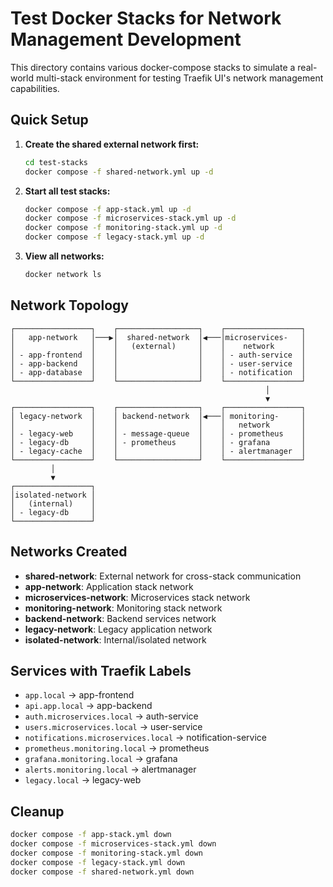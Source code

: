 # Test Docker Stacks for Network Management Development

This directory contains various docker-compose stacks to simulate a real-world multi-stack environment for testing Traefik UI's network management capabilities.

## Quick Setup

1. **Create the shared external network first:**
   ```bash
   cd test-stacks
   docker compose -f shared-network.yml up -d
   ```

2. **Start all test stacks:**
   ```bash
   docker compose -f app-stack.yml up -d
   docker compose -f microservices-stack.yml up -d
   docker compose -f monitoring-stack.yml up -d
   docker compose -f legacy-stack.yml up -d
   ```

3. **View all networks:**
   ```bash
   docker network ls
   ```

## Network Topology

```
┌─────────────────┐    ┌──────────────────┐    ┌─────────────────┐
│   app-network   │───▶│  shared-network  │◀───│microservices-   │
│                 │    │   (external)     │    │    network      │
│ - app-frontend  │    │                  │    │ - auth-service  │
│ - app-backend   │    │                  │    │ - user-service  │
│ - app-database  │    │                  │    │ - notification  │
└─────────────────┘    └──────────────────┘    └─────────────────┘
                                                         │
                                                         ▼
┌─────────────────┐    ┌──────────────────┐    ┌─────────────────┐
│ legacy-network  │    │ backend-network  │◀───│ monitoring-     │
│                 │    │                  │    │   network       │
│ - legacy-web    │    │ - message-queue  │    │ - prometheus    │
│ - legacy-db     │    │ - prometheus     │    │ - grafana       │
│ - legacy-cache  │    │                  │    │ - alertmanager  │
└─────────────────┘    └──────────────────┘    └─────────────────┘
         │
         ▼
┌─────────────────┐
│isolated-network │
│   (internal)    │
│ - legacy-db     │
└─────────────────┘
```

## Networks Created

- **shared-network**: External network for cross-stack communication
- **app-network**: Application stack network
- **microservices-network**: Microservices stack network  
- **monitoring-network**: Monitoring stack network
- **backend-network**: Backend services network
- **legacy-network**: Legacy application network
- **isolated-network**: Internal/isolated network

## Services with Traefik Labels

- `app.local` → app-frontend
- `api.app.local` → app-backend
- `auth.microservices.local` → auth-service
- `users.microservices.local` → user-service
- `notifications.microservices.local` → notification-service
- `prometheus.monitoring.local` → prometheus
- `grafana.monitoring.local` → grafana
- `alerts.monitoring.local` → alertmanager
- `legacy.local` → legacy-web

## Cleanup

```bash
docker compose -f app-stack.yml down
docker compose -f microservices-stack.yml down
docker compose -f monitoring-stack.yml down
docker compose -f legacy-stack.yml down
docker compose -f shared-network.yml down
```